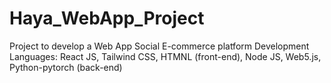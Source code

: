 # Haya_WebApp_Project
Project to develop a Web App Social E-commerce platform
Development Languages: React JS, Tailwind CSS, HTMNL (front-end), Node JS, Web5.js, Python-pytorch (back-end)
